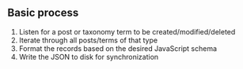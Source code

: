 ## Basic process

1. Listen for a post or taxonomy term to be created/modified/deleted <!-- .element: class="fragment" -->
2. Iterate through all posts/terms of that type <!-- .element: class="fragment" -->
3. Format the records based on the desired JavaScript schema <!-- .element: class="fragment" -->
4. Write the JSON to disk for synchronization <!-- .element: class="fragment" -->
